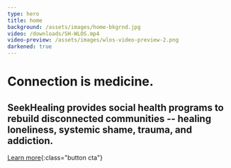 ```yaml
---
type: hero
title: home
background: /assets/images/home-bkgrnd.jpg
video: /downloads/SH-WLOS.mp4
video-preview: /assets/images/wlos-video-preview-2.png
darkened: true
---
```


# <span class="emphasized-header">Connection</span> is medicine.

## SeekHealing provides social health programs to rebuild disconnected communities -- healing loneliness, systemic shame, trauma, and addiction.

[Learn more](/heal/){:class="button cta"}
